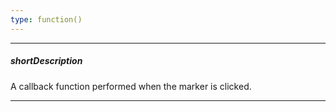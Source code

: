 ```yaml
---
type: function()
---
```

---
##### shortDescription
A callback function performed when the marker is clicked.

---
